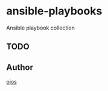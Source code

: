 # ansible-playbooks

Ansible playbook collection

## TODO

## Author

[ojos](https://github.com/ojos/)